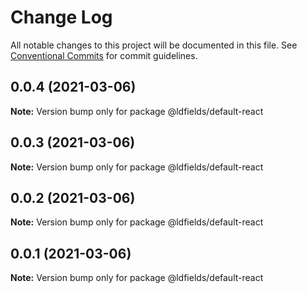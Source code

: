 # Change Log

All notable changes to this project will be documented in this file.
See [Conventional Commits](https://conventionalcommits.org) for commit guidelines.

## 0.0.4 (2021-03-06)

**Note:** Version bump only for package @ldfields/default-react





## 0.0.3 (2021-03-06)

**Note:** Version bump only for package @ldfields/default-react





## 0.0.2 (2021-03-06)

**Note:** Version bump only for package @ldfields/default-react





## 0.0.1 (2021-03-06)

**Note:** Version bump only for package @ldfields/default-react
